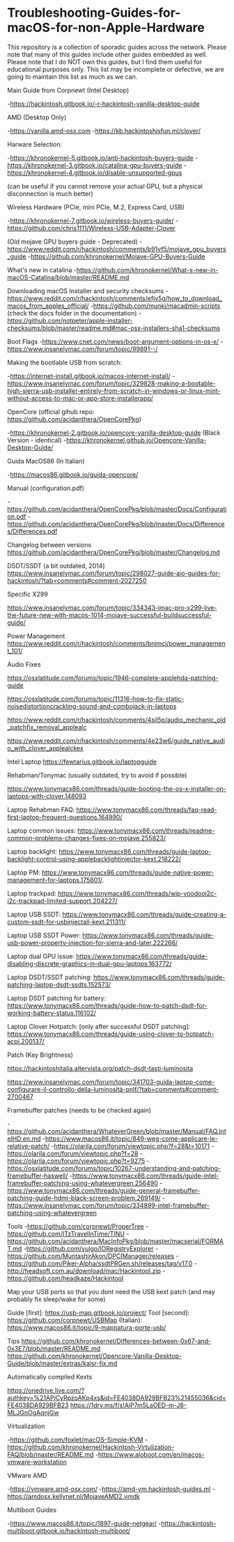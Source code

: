 # Troubleshooting-Guides-for-macOS-for-non-Apple-Hardware

This repository is a collection of sporadic guides across the network. Please note that many of this guides include other guides embedded as well. Please note that I do NOT own this guides, but I find them useful for educational purposes only.
This list may be incomplete or defective, we are going to maintain this list as much as we can.

Main Guide from Corpnewt (Intel Desktop)

-https://hackintosh.gitbook.io/-r-hackintosh-vanilla-desktop-guide

AMD (Desktop Only)

-https://vanilla.amd-osx.com
-https://kb.hackintoshisfun.ml/clover/

Harware Selection:

-https://khronokernel-5.gitbook.io/anti-hackintosh-buyers-guide
-https://khronokernel-3.gitbook.io/catalina-gpu-buyers-guide
-https://khronokernel-4.gitbook.io/disable-unsupported-gpus 

(can be useful if you cannot remove your actual GPU, but a physical disconnection is much better)


Wireless Hardware (PCIe, mini PCIe, M.2, Express Card, USB)

-https://khronokernel-7.gitbook.io/wireless-buyers-guide/
-https://github.com/chris1111/Wireless-USB-Adapter-Clover

(Old mojave GPU buyers guide - Deprecated)
-https://www.reddit.com/r/hackintosh/comments/b91vf5/mojave_gpu_buyers_guide
-https://github.com/khronokernel/Mojave-GPU-Buyers-Guide


What's new in catalina
-https://github.com/khronokernel/What-s-new-in-macOS-Catalina/blob/master/README.md


Downloading macOS Installer and security checksums
-https://www.reddit.com/r/hackintosh/comments/efjy5g/how_to_download_macos_from_apples_official/
-https://github.com/munki/macadmin-scripts (check the docs folder in the documentation)
-https://github.com/notpeter/apple-installer-checksums/blob/master/readme.md#mac-osx-installers-sha1-checksums


Boot Flags
-https://www.cnet.com/news/boot-argument-options-in-os-x/
-https://www.insanelymac.com/forum/topic/99891--/


Making the bootlable USB from scratch:

-https://internet-install.gitbook.io/macos-internet-install/
-https://www.insanelymac.com/forum/topic/329828-making-a-bootable-high-sierra-usb-installer-entirely-from-scratch-in-windows-or-linux-mint-without-access-to-mac-or-app-store-installerapp/


OpenCore (official gihub repo: https://github.com/acidanthera/OpenCorePkg)

-https://khronokernel-2.gitbook.io/opencore-vanilla-desktop-guide (Black Version - identical)
-https://khronokernel.github.io/Opencore-Vanilla-Desktop-Guide/

Guida MacOS86 (In Italian)

-https://macos86.gitbook.io/guida-opencore/

Manual (configuration.pdf)

-https://github.com/acidanthera/OpenCorePkg/blob/master/Docs/Configuration.pdf
-https://github.com/acidanthera/OpenCorePkg/blob/master/Docs/Differences/Differences.pdf

Changelog between versions
https://github.com/acidanthera/OpenCorePkg/blob/master/Changelog.md

DSDT/SSDT (a bit outdated, 2014)
https://www.insanelymac.com/forum/topic/298027-guide-aio-guides-for-hackintosh/?tab=comments#comment-2027250


Specific X299

https://www.insanelymac.com/forum/topic/334343-imac-pro-x299-live-the-future-new-with-macos-1014-mojave-successful-buildsuccessful-guide/



Power Management
https://www.reddit.com/r/hackintosh/comments/bnimcj/power_management_101/

Audio Fixes

https://osxlatitude.com/forums/topic/1946-complete-applehda-patching-guide

https://osxlatitude.com/forums/topic/11316-how-to-fix-static-noisedistortioncrackling-sound-and-combojack-in-laptops

https://www.reddit.com/r/hackintosh/comments/4sil5p/audio_mechanic_old_patchfix_removal_applealc

https://www.reddit.com/r/hackintosh/comments/4e23w6/guide_native_audio_with_clover_applealckex


Intel Laptop
https://fewtarius.gitbook.io/laptopguide

Rehabman/Tonymac (usually outdated, try to avoid if possible)

https://www.tonymacx86.com/threads/guide-booting-the-os-x-installer-on-laptops-with-clover.148093

Laptop Rehabman FAQ: https://www.tonymacx86.com/threads/faq-read-first-laptop-frequent-questions.164990/

Laptop common issues: https://www.tonymacx86.com/threads/readme-common-problems-changes-fixes-on-mojave.255823/

Laptop backlight: https://www.tonymacx86.com/threads/guide-laptop-backlight-control-using-applebacklightinjector-kext.218222/

Laptop PM: https://www.tonymacx86.com/threads/guide-native-power-management-for-laptops.175801/.

Laptop trackpad: https://www.tonymacx86.com/threads/wip-voodooi2c-i2c-trackpad-limited-support.204227/

Laptop USB SSDT: https://www.tonymacx86.com/threads/guide-creating-a-custom-ssdt-for-usbinjectall-kext.211311/

Laptop USB SSDT Power: https://www.tonymacx86.com/threads/guide-usb-power-property-injection-for-sierra-and-later.222266/

Laptop dual GPU issue: https://www.tonymacx86.com/threads/guide-disabling-discrete-graphics-in-dual-gpu-laptops.163772/

Laptop DSDT/SSDT patching: https://www.tonymacx86.com/threads/guide-patching-laptop-dsdt-ssdts.152573/

Laptop DSDT patching for battery: https://www.tonymacx86.com/threads/guide-how-to-patch-dsdt-for-working-battery-status.116102/

Laptop Clover Hotpatch: [only after successful DSDT patching]: https://www.tonymacx86.com/threads/guide-using-clover-to-hotpatch-acpi.200137/

Patch (Key Brightness)

https://hackintoshitalia.altervista.org/patch-dsdt-tasti-luminosita

https://www.insanelymac.com/forum/topic/341703-guida-laptop-come-configurare-il-controllo-della-luminosità-pnlf/?tab=comments#comment-2700467


Framebuffer patches (needs to be checked again)

-https://github.com/acidanthera/WhateverGreen/blob/master/Manual/FAQ.IntelHD.en.md
-https://www.macos86.it/topic/849-weg-come-applicare-le-relative-patch/
-https://olarila.com/forum/viewtopic.php?f=28&t=10171
-https://olarila.com/forum/viewtopic.php?f=28
-https://olarila.com/forum/viewtopic.php?t=9275
-https://osxlatitude.com/forums/topic/10267-understanding-and-patching-framebuffer-haswell/
-https://www.tonymacx86.com/threads/guide-intel-framebuffer-patching-using-whatevergreen.256490
-https://www.tonymacx86.com/threads/guide-general-framebuffer-patching-guide-hdmi-black-screen-problem.269149/
-https://www.insanelymac.com/forum/topic/334899-intel-framebuffer-patching-using-whatevergreen

Tools 
-https://github.com/corpnewt/ProperTree
-https://github.com/ITzTravelInTime/TINU
-https://github.com/acidanthera/MacInfoPkg/blob/master/macserial/FORMAT.md
-https://github.com/vulgo/IORegistryExplorer
-https://github.com/MuntashirAkon/DPCIManager/releases
-https://github.com/Piker-Alpha/ssdtPRGen.sh/releases/tag/v17.0
-http://headsoft.com.au/download/mac/Hackintool.zip
-https://github.com/headkaze/Hackintool

Map your USB ports so that you dont need the USB kext patch (and may probably fix sleep/wake for some)

Guide [first]: https://usb-map.gitbook.io/project/
Tool [second]: https://github.com/corpnewt/USBMap
(Italian): https://www.macos86.it/topic/9-mappatura-porte-usb/

Tips 
https://github.com/khronokernel/Differences-between-0x67-and-0x3E7/blob/master/README.md
https://github.com/khronokernel/Opencore-Vanilla-Desktop-Guide/blob/master/extras/kalsr-fix.md

Automatically compiled Kexts

https://onedrive.live.com/?authkey=%21APjCyRpzoAKp4xs&id=FE4038DA929BFB23%21455036&cid=FE4038DA929BFB23
https://1drv.ms/f/s!AiP7m5LaOED-m-J8-MLJGnOgAqnjGw


Virtualization

-https://github.com/foxlet/macOS-Simple-KVM
-https://github.com/khronokernel/Hackintosh-Virtulization-FAQ/blob/master/README.md
-https://www.aioboot.com/en/macos-vmware-workstation

VMware AMD

-https://vmware.amd-osx.com/
-https://amd-vm.hackintosh-guides.ml
-https://amdosx.kellynet.nl/MojaveAMD2.vmdk

Multiboot Guides

-https://www.macos86.it/topic/1897-guide-netgear/
-https://hackintosh-multiboot.gitbook.io/hackintosh-multiboot/
